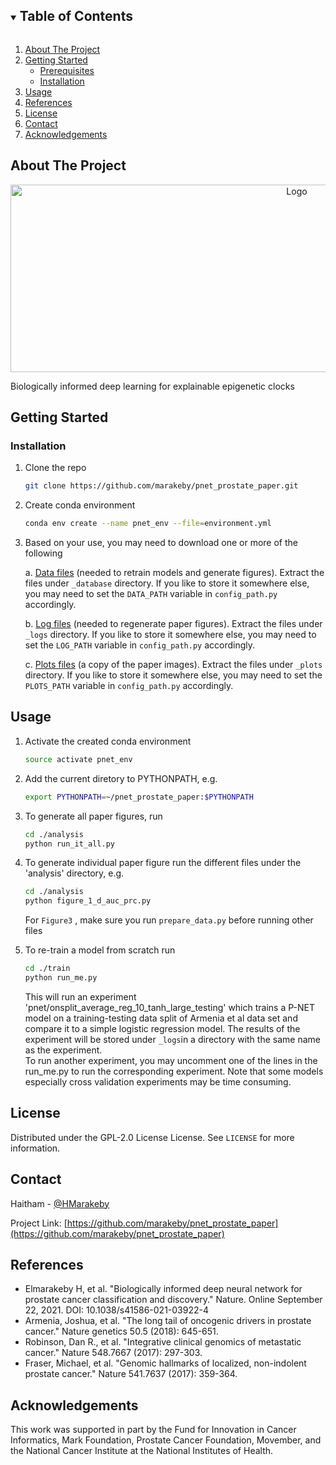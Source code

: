 <!--
MIT License

Copyright (c) 2018 Othneil Drew

Permission is hereby granted, free of charge, to any person obtaining a copy
of this software and associated documentation files (the "Software"), to deal
in the Software without restriction, including without limitation the rights
to use, copy, modify, merge, publish, distribute, sublicense, and/or sell
copies of the Software, and to permit persons to whom the Software is
furnished to do so, subject to the following conditions:

The above copyright notice and this permission notice shall be included in all
copies or substantial portions of the Software.

THE SOFTWARE IS PROVIDED "AS IS", WITHOUT WARRANTY OF ANY KIND, EXPRESS OR
IMPLIED, INCLUDING BUT NOT LIMITED TO THE WARRANTIES OF MERCHANTABILITY,
FITNESS FOR A PARTICULAR PURPOSE AND NONINFRINGEMENT. IN NO EVENT SHALL THE
AUTHORS OR COPYRIGHT HOLDERS BE LIABLE FOR ANY CLAIM, DAMAGES OR OTHER
LIABILITY, WHETHER IN AN ACTION OF CONTRACT, TORT OR OTHERWISE, ARISING FROM,
OUT OF OR IN CONNECTION WITH THE SOFTWARE OR THE USE OR OTHER DEALINGS IN THE
SOFTWARE.
-->

<!--
*** Thanks for checking out the Best-README-Template. If you have a suggestion
*** that would make this better, please fork the repo and create a pull request
*** or simply open an issue with the tag "enhancement".
*** Thanks again! Now go create something AMAZING! :D
***
***
***
*** To avoid retyping too much info. Do a search and replace for the following:
*** marakeby, pnet_prostate_paper, twitter_handle, email, P-NET, project_description
-->

<!-- TABLE OF CONTENTS -->
<details open="open">
  <summary><h2 style="display: inline-block">Table of Contents</h2></summary>
  <ol>
    <li>
      <a href="#about-the-project">About The Project</a>
    </li>
    <li>
      <a href="#getting-started">Getting Started</a>
      <ul>
        <li><a href="#prerequisites">Prerequisites</a></li>
        <li><a href="#installation">Installation</a></li>
      </ul>
    </li>
    <li><a href="#usage">Usage</a></li>
    <li><a href="#References">References</a></li>
    <li><a href="#license">License</a></li>
    <li><a href="#contact">Contact</a></li>
    <li><a href="#acknowledgements">Acknowledgements</a></li>
  </ol>
</details>



<!-- ABOUT THE PROJECT -->

## About The Project

<p align="center">
  <a href="https://github.com/marakeby/pnet_prostate_paper">
    <img src="_plots/screenshot.png" alt="Logo" width="900" height="300">
  </a>
  </p>


Biologically informed deep learning for explainable epigenetic clocks

<!-- GETTING STARTED -->

## Getting Started




### Installation

1. Clone the repo
   ```sh
   git clone https://github.com/marakeby/pnet_prostate_paper.git
   ```
2. Create conda environment
   ```sh
   conda env create --name pnet_env --file=environment.yml
   ```
3. Based on your use, you may need to download one or more of the following

   a. [Data files](https://drive.google.com/uc?id=17nssbdUylkyQY1ebtxsIw5UzTAd0zxWb&export=download) (needed to retrain
   models and generate figures). Extract the files under ```_database``` directory. If you like to store it somewhere
   else, you may need to set the ```DATA_PATH``` variable in ```config_path.py``` accordingly.

   b. [Log files](https://drive.google.com/uc?id=18dJ5fWvJyISROkLRCUMfhsrwZ_iNXSNP&export=download) (needed to
   regenerate paper figures). Extract the files under ```_logs``` directory. If you like to store it somewhere else, you
   may need to set the ```LOG_PATH``` variable in ```config_path.py``` accordingly.

   c. [Plots files](https://drive.google.com/uc?id=1DiZB8qvZqVXs9HyDCF7bCFOr_T1ER7Ku&export=download) (a copy of the
   paper images). Extract the files under ```_plots``` directory. If you like to store it somewhere else, you may need
   to set the ```PLOTS_PATH``` variable in ```config_path.py``` accordingly.

<!-- USAGE EXAMPLES -->

## Usage

1. Activate the created conda environment
   ```sh
   source activate pnet_env
   ```
2. Add the current diretory to PYTHONPATH, e.g.

   ```sh
   export PYTHONPATH=~/pnet_prostate_paper:$PYTHONPATH
   ```

3. To generate all paper figures, run
     ```sh
   cd ./analysis
   python run_it_all.py
   ```

4. To generate individual paper figure run the different files under the 'analysis' directory, e.g.
     ```sh
   cd ./analysis
   python figure_1_d_auc_prc.py
   ```
   For ```Figure3``` , make sure you run ```prepare_data.py``` before running other files
5. To re-train a model from scratch run
   ```sh
   cd ./train
   python run_me.py
   ```
   This will run an experiment 'pnet/onsplit_average_reg_10_tanh_large_testing' which trains a P-NET model on a
   training-testing data split of Armenia et al data set and compare it to a simple logistic regression model. The
   results of the experiment will be stored under ```_logs```in a directory with the same name as the experiment.  
   To run another experiment, you may uncomment one of the lines in the run_me.py to run the corresponding experiment.
   Note that some models especially cross validation experiments may be time consuming.

<!-- LICENSE -->

## License

Distributed under the GPL-2.0 License License. See `LICENSE` for more information.



<!-- CONTACT -->

## Contact

Haitham - [@HMarakeby](https://twitter.com/HMarakeby)

Project Link: [https://github.com/marakeby/pnet_prostate_paper](https://github.com/marakeby/pnet_prostate_paper)


<!-- References -->

## References
* Elmarakeby H, et al. "Biologically informed deep neural network for prostate cancer classification and discovery." Nature. Online September 22, 2021. DOI: 10.1038/s41586-021-03922-4
* Armenia, Joshua, et al. "The long tail of oncogenic drivers in prostate cancer." Nature genetics 50.5 (2018): 645-651.
* Robinson, Dan R., et al. "Integrative clinical genomics of metastatic cancer." Nature 548.7667 (2017): 297-303.
* Fraser, Michael, et al. "Genomic hallmarks of localized, non-indolent prostate cancer." Nature 541.7637 (2017):
  359-364.

<!-- ACKNOWLEDGEMENTS -->

## Acknowledgements
This work was supported in part by the Fund for Innovation in Cancer Informatics, Mark Foundation, Prostate Cancer Foundation, Movember, and the National Cancer Institute at the National Institutes of Health.
